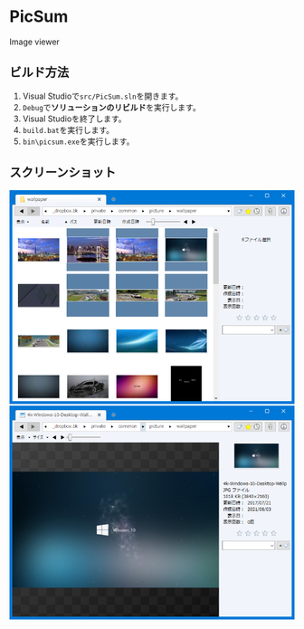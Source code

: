 # PicSum
Image viewer

## ビルド方法
1. Visual Studioで`src/PicSum.sln`を開きます。
1. `Debug`で**ソリューションのリビルド**を実行します。
1. Visual Studioを終了します。
1. `build.bat`を実行します。
1. `bin\picsum.exe`を実行します。

## スクリーンショット
![サムネイル画面](./screenshot/screenshot-001.png)
![画像表示画面](./screenshot/screenshot-002.png)